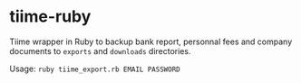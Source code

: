 # tiime-ruby
Tiime wrapper in Ruby to backup bank report, personnal fees and company documents to `exports` and `downloads` directories.

Usage: `ruby tiime_export.rb EMAIL PASSWORD`
